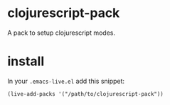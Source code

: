 clojurescript-pack
==================

A pack to setup clojurescript modes.

# install

In your `.emacs-live.el` add this snippet:
```elisp
(live-add-packs '("/path/to/clojurescript-pack"))
```

